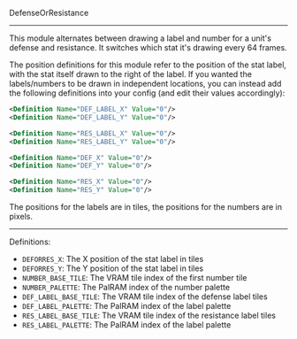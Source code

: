 
DefenseOrResistance

---

This module alternates between drawing a label and number for a unit's defense and resistance. It switches which stat it's drawing every 64 frames.

The position definitions for this module refer to the position of the stat label, with the stat itself drawn to the right of the label. If you wanted the labels/numbers to be drawn in independent locations, you can instead add the following definitions into your config (and edit their values accordingly):

```xml
<Definition Name="DEF_LABEL_X" Value="0"/>
<Definition Name="DEF_LABEL_Y" Value="0"/>

<Definition Name="RES_LABEL_X" Value="0"/>
<Definition Name="RES_LABEL_Y" Value="0"/>

<Definition Name="DEF_X" Value="0"/>
<Definition Name="DEF_Y" Value="0"/>

<Definition Name="RES_X" Value="0"/>
<Definition Name="RES_Y" Value="0"/>
```

The positions for the labels are in tiles, the positions for the numbers are in pixels.

---

Definitions:

  * `DEFORRES_X`: The X position of the stat label in tiles
  * `DEFORRES_Y`: The Y position of the stat label in tiles
  * `NUMBER_BASE_TILE`: The VRAM tile index of the first number tile
  * `NUMBER_PALETTE`: The PalRAM index of the number palette
  * `DEF_LABEL_BASE_TILE`: The VRAM tile index of the defense label tiles
  * `DEF_LABEL_PALETTE`: The PalRAM index of the label palette
  * `RES_LABEL_BASE_TILE`: The VRAM tile index of the resistance label tiles
  * `RES_LABEL_PALETTE`: The PalRAM index of the label palette
